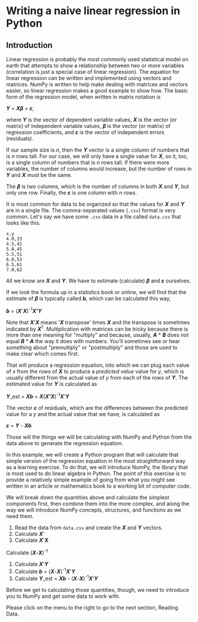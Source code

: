 # Writing a naive linear regression in Python

## Introduction

Linear regression is probably the most commonly used statistical model on earth that attempts to show a relationship between two or more variables (correlation is just a special case of linear regression).  The equation for linear regression can be written and implemented using vectors and matrices.  NumPy is written to help make dealing with matrices and vectors easier, so linear regression makes a good example to show how. The basic form of the regression model, when written in matrix notation is

***Y*** = ***X&beta;*** + ***&epsilon;***,

where ***Y*** is the vector of dependent variable values, ***X*** is the vector (or matrix) of independent variable values, ***&beta;*** is the vector (or matrix) of regression coefficients, and ***&epsilon;*** is the vector of independent errors (residuals).

If our sample size is _n_, then the ***Y*** vector is a single column of numbers that is _n_ rows tall.  For our case, we will only have a single value for ***X***, so it, too, is a single column of numbers that is _n_ rows tall.  If there were more variables, the number of columns would increase, but the number of rows in ***Y*** and ***X*** must be the same.

The ***&beta;*** is two columns, which is the number of columns in both ***X*** and ***Y***, but only one row.  Finally, the ***&epsilon;*** is one column with _n_ rows.

It is most common for data to be organized so that the values for ***X*** and ***Y*** are in a single file.  The comma-separated values (`.csv`) format is very common.  Let's say we have some `.csv` data in a file called `data.csv` that looks like this.

```
x,y
4.0,33
4.5,42
5.0,45
5.5,51
6.0,53
6.5,61
7.0,62
```

All we know are ***X*** and ***Y***.  We have to estimate (calculate) ***&beta;*** and ***&epsilon;*** ourselves.

If we look the formula up in a statistics book or online, we will find that the estimate of ***&beta;*** is typically called ***b***, which can be calculated this way,


***b*** = (***X***'***X***)<sup>-1</sup>***X'Y***

Note that ***X***'***X*** means '***X*** transpose' times ***X*** and the transpose is sometimes indicated by ***X***<sup>`T`</sup>.  Multiplication with matrices can be tricky because there is more than one meaning for "multiply" and because, usually, ***A*** * ***B*** does _not_ equal ***B*** * ***A*** the way it does with numbers.  You'll sometimes see or hear something about "premultiply" or "postmultiply" and those are used to make clear which comes first.

That will produce a regression equation, into which we can plug each value of _x_ from the rows of ***X*** to produce a _predicted value_ value for _y_, which is usually different from the actual value of _y_ from each of the rows of ***Y***.  The estimated value for ***Y*** is calculated as

***Y***_est = ***Xb*** = ***X***(***X'X***)<sup>-1</sup>***X***'***Y***

The vector ***&epsilon;*** of residuals, which are the differences between the predicted value for a _y_ and the actual value that we have, is calculated as

***&epsilon;*** = ***Y*** - ***Xb***

Those will the things we will be calculating with NumPy and Python from the data above to generate the regression equation.

In this example, we will create a Python program that will calculate that simple version of the regression equation in the most straightforward way as a learning exercise.  To do that, we will introduce NumPy, the library that is most used to do linear algebra in Python.  The point of this exercise is to provide a relatively simple example of going from what you might see written in an article or mathematics book to a working bit of computer code.

We will break down the quantities above and calculate the simplest components first, then combine them into the more complex, and along the way we will introduce NumPy concepts, structures, and functions as we need them.

1. Read the data from `data.csv` and create the ***X*** and ***Y*** vectors.
1. Calculate ***X***'
1. Calculate ***X***'***X***

Calculate (***X***-***X***)<sup>-1</sup>

1. Calculate ***X***'***Y***
1. Calculate ***b*** = (***X***-***X***)<sup>-1</sup>***X***'***Y***
1. Calculate ***Y***_est = ***Xb*** - (***X***-***X***)<sup>-1</sup>***X***'***Y***

Before we get to calculating those quantities, though, we need to introduce you to NumPy and get some data to work with.

Please click on the menu to the right to go to the next section, Reading Data.
